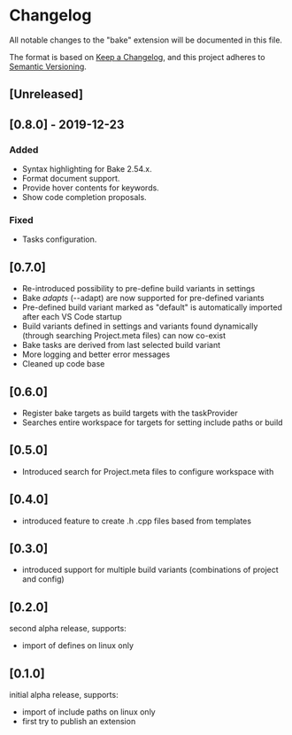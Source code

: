 # Changelog
All notable changes to the "bake" extension will be documented in this file.

The format is based on [Keep a Changelog](https://keepachangelog.com/en/1.0.0/),
and this project adheres to [Semantic Versioning](https://semver.org/spec/v2.0.0.html).

## [Unreleased]

## [0.8.0] - 2019-12-23
### Added
 - Syntax highlighting for Bake 2.54.x.
 - Format document support.
 - Provide hover contents for keywords.
 - Show code completion proposals.

### Fixed
 - Tasks configuration.

## [0.7.0]
 - Re-introduced possibility to pre-define build variants in settings
 - Bake _adapts_ (--adapt) are now supported for pre-defined variants
 - Pre-defined build variant marked as "default" is automatically imported after each VS Code startup
 - Build variants defined in settings and variants found dynamically (through searching Project.meta files) can now co-exist
 - Bake tasks are derived from last selected build variant
 - More logging and better error messages
 - Cleaned up code base

## [0.6.0]
- Register bake targets as build targets with the taskProvider
- Searches entire workspace for targets for setting include paths or build

## [0.5.0]
- Introduced search for Project.meta files to configure workspace with

## [0.4.0]
- introduced feature to create .h .cpp files based from templates

## [0.3.0]
- introduced support for multiple build variants (combinations of project and config)

## [0.2.0]
second alpha release, supports:
- import of defines  on linux only

## [0.1.0]
initial alpha release, supports:
- import of include paths on linux only
- first try to publish an extension